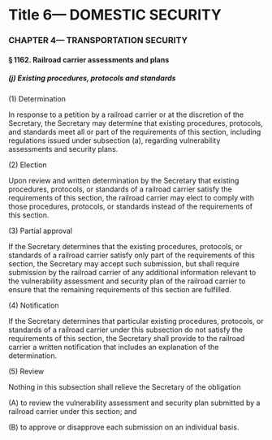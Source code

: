 
# Title 6— DOMESTIC SECURITY
### CHAPTER 4— TRANSPORTATION SECURITY
#### § 1162. Railroad carrier assessments and plans
##### (j) Existing procedures, protocols and standards

(1) Determination

In response to a petition by a railroad carrier or at the discretion of the Secretary, the Secretary may determine that existing procedures, protocols, and standards meet all or part of the requirements of this section, including regulations issued under subsection (a), regarding vulnerability assessments and security plans.

(2) Election

Upon review and written determination by the Secretary that existing procedures, protocols, or standards of a railroad carrier satisfy the requirements of this section, the railroad carrier may elect to comply with those procedures, protocols, or standards instead of the requirements of this section.

(3) Partial approval

If the Secretary determines that the existing procedures, protocols, or standards of a railroad carrier satisfy only part of the requirements of this section, the Secretary may accept such submission, but shall require submission by the railroad carrier of any additional information relevant to the vulnerability assessment and security plan of the railroad carrier to ensure that the remaining requirements of this section are fulfilled.

(4) Notification

If the Secretary determines that particular existing procedures, protocols, or standards of a railroad carrier under this subsection do not satisfy the requirements of this section, the Secretary shall provide to the railroad carrier a written notification that includes an explanation of the determination.

(5) Review

Nothing in this subsection shall relieve the Secretary of the obligation

(A) to review the vulnerability assessment and security plan submitted by a railroad carrier under this section; and

(B) to approve or disapprove each submission on an individual basis.
